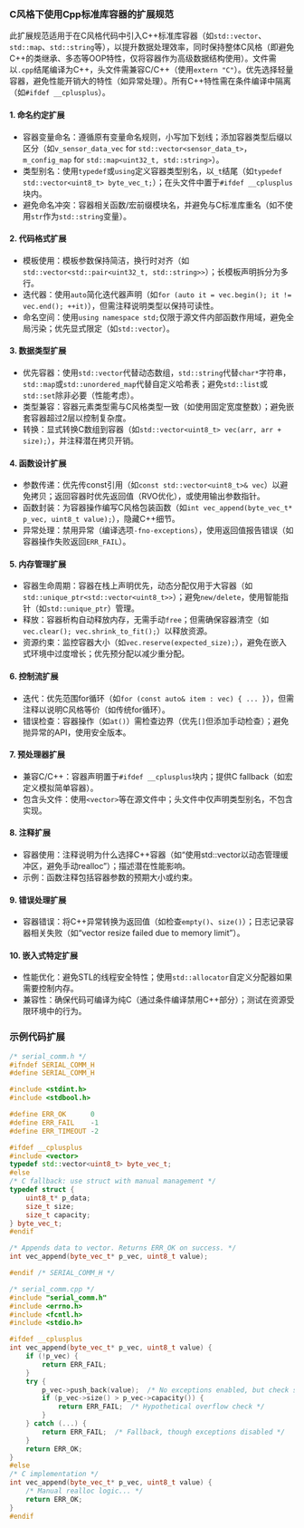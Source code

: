 
### C风格下使用Cpp标准库容器的扩展规范
此扩展规范适用于在C风格代码中引入C++标准库容器（如`std::vector`、`std::map`、`std::string`等），以提升数据处理效率，同时保持整体C风格（即避免C++的类继承、多态等OOP特性，仅将容器作为高级数据结构使用）。文件需以`.cpp`结尾编译为C++，头文件需兼容C/C++（使用`extern "C"`）。优先选择轻量容器，避免性能开销大的特性（如异常处理）。所有C++特性需在条件编译中隔离（如`#ifdef __cplusplus`）。

#### 1. **命名约定扩展**
   - 容器变量命名：遵循原有变量命名规则，小写加下划线；添加容器类型后缀以区分（如`v_sensor_data_vec` for `std::vector<sensor_data_t>`，`m_config_map` for `std::map<uint32_t, std::string>`）。
   - 类型别名：使用`typedef`或`using`定义容器类型别名，以`_t`结尾（如`typedef std::vector<uint8_t> byte_vec_t;`）；在头文件中置于`#ifdef __cplusplus`块内。
   - 避免命名冲突：容器相关函数/宏前缀模块名，并避免与C标准库重名（如不使用`str`作为`std::string`变量）。

#### 2. **代码格式扩展**
   - 模板使用：模板参数保持简洁，换行时对齐（如`std::vector<std::pair<uint32_t, std::string>>`）；长模板声明拆分为多行。
   - 迭代器：使用`auto`简化迭代器声明（如`for (auto it = vec.begin(); it != vec.end(); ++it)`），但需注释说明类型以保持可读性。
   - 命名空间：使用`using namespace std;`仅限于源文件内部函数作用域，避免全局污染；优先显式限定（如`std::vector`）。

#### 3. **数据类型扩展**
   - 优先容器：使用`std::vector`代替动态数组，`std::string`代替`char*`字符串，`std::map`或`std::unordered_map`代替自定义哈希表；避免`std::list`或`std::set`除非必要（性能考虑）。
   - 类型兼容：容器元素类型需与C风格类型一致（如使用固定宽度整数）；避免嵌套容器超过2层以控制复杂度。
   - 转换：显式转换C数组到容器（如`std::vector<uint8_t> vec(arr, arr + size);`），并注释潜在拷贝开销。

#### 4. **函数设计扩展**
   - 参数传递：优先传const引用（如`const std::vector<uint8_t>& vec`）以避免拷贝；返回容器时优先返回值（RVO优化），或使用输出参数指针。
   - 函数封装：为容器操作编写C风格包装函数（如`int vec_append(byte_vec_t* p_vec, uint8_t value);`），隐藏C++细节。
   - 异常处理：禁用异常（编译选项`-fno-exceptions`），使用返回值报告错误（如容器操作失败返回`ERR_FAIL`）。

#### 5. **内存管理扩展**
   - 容器生命周期：容器在栈上声明优先，动态分配仅用于大容器（如`std::unique_ptr<std::vector<uint8_t>>`）；避免`new/delete`，使用智能指针（如`std::unique_ptr`）管理。
   - 释放：容器析构自动释放内存，无需手动`free`；但需确保容器清空（如`vec.clear(); vec.shrink_to_fit();`）以释放资源。
   - 资源约束：监控容器大小（如`vec.reserve(expected_size);`），避免在嵌入式环境中过度增长；优先预分配以减少重分配。

#### 6. **控制流扩展**
   - 迭代：优先范围for循环（如`for (const auto& item : vec) { ... }`），但需注释以说明C风格等价（如传统for循环）。
   - 错误检查：容器操作（如`at()`）需检查边界（优先`[]`但添加手动检查）；避免抛异常的API，使用安全版本。

#### 7. **预处理器扩展**
   - 兼容C/C++：容器声明置于`#ifdef __cplusplus`块内；提供C fallback（如宏定义模拟简单容器）。
   - 包含头文件：使用`<vector>`等在源文件中；头文件中仅声明类型别名，不包含实现。

#### 8. **注释扩展**
   - 容器使用：注释说明为什么选择C++容器（如“使用std::vector以动态管理缓冲区，避免手动realloc”）；描述潜在性能影响。
   - 示例：函数注释包括容器参数的预期大小或约束。

#### 9. **错误处理扩展**
   - 容器错误：将C++异常转换为返回值（如检查`empty()`、`size()`）；日志记录容器相关失败（如“vector resize failed due to memory limit”）。

#### 10. **嵌入式特定扩展**
   - 性能优化：避免STL的线程安全特性；使用`std::allocator`自定义分配器如果需要控制内存。
   - 兼容性：确保代码可编译为纯C（通过条件编译禁用C++部分）；测试在资源受限环境中的行为。

### 示例代码扩展
```cpp
/* serial_comm.h */
#ifndef SERIAL_COMM_H
#define SERIAL_COMM_H

#include <stdint.h>
#include <stdbool.h>

#define ERR_OK      0
#define ERR_FAIL    -1
#define ERR_TIMEOUT -2

#ifdef __cplusplus
#include <vector>
typedef std::vector<uint8_t> byte_vec_t;
#else
/* C fallback: use struct with manual management */
typedef struct {
    uint8_t* p_data;
    size_t size;
    size_t capacity;
} byte_vec_t;
#endif

/* Appends data to vector. Returns ERR_OK on success. */
int vec_append(byte_vec_t* p_vec, uint8_t value);

#endif /* SERIAL_COMM_H */

/* serial_comm.cpp */
#include "serial_comm.h"
#include <errno.h>
#include <fcntl.h>
#include <stdio.h>

#ifdef __cplusplus
int vec_append(byte_vec_t* p_vec, uint8_t value) {
    if (!p_vec) {
        return ERR_FAIL;
    }
    try {
        p_vec->push_back(value);  /* No exceptions enabled, but check size */
        if (p_vec->size() > p_vec->capacity()) {
            return ERR_FAIL;  /* Hypothetical overflow check */
        }
    } catch (...) {
        return ERR_FAIL;  /* Fallback, though exceptions disabled */
    }
    return ERR_OK;
}
#else
/* C implementation */
int vec_append(byte_vec_t* p_vec, uint8_t value) {
    /* Manual realloc logic... */
    return ERR_OK;
}
#endif
```
